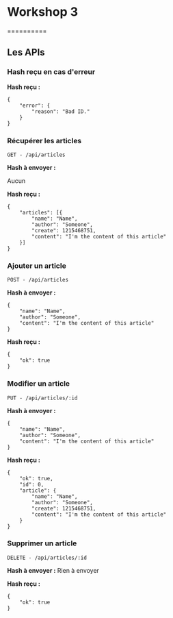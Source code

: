 # Workshop 3
==========

## Les APIs


### Hash reçu en cas d'erreur

**Hash reçu :**

```
{
	"error": {
		"reason": "Bad ID."
	}
}
```

### Récupérer les articles

```
GET - /api/articles
```

**Hash à envoyer :**

Aucun

**Hash reçu :**

```
{
	"articles": [{
		"name": "Name",
		"author": "Someone",
		"create": 1215468751,
		"content": "I'm the content of this article"
	}]
}
```

### Ajouter un article

```
POST - /api/articles
```

**Hash à envoyer :**

```
{
	"name": "Name",
	"author": "Someone",
	"content": "I'm the content of this article"
}
```


**Hash reçu :**

```
{
	"ok": true
}
```

### Modifier un article

```
PUT - /api/articles/:id
```

**Hash à envoyer :**

```
{
	"name": "Name",
	"author": "Someone",
	"content": "I'm the content of this article"
}
```


**Hash reçu :**

```
{
	"ok": true,
	"id": 0,
	"article": {
		"name": "Name",
		"author": "Someone",
		"create": 1215468751,
		"content": "I'm the content of this article"
	}
}
```

### Supprimer un article

```
DELETE - /api/articles/:id
```

**Hash à envoyer :**
Rien à envoyer


**Hash reçu :**

```
{
	"ok": true
}
```